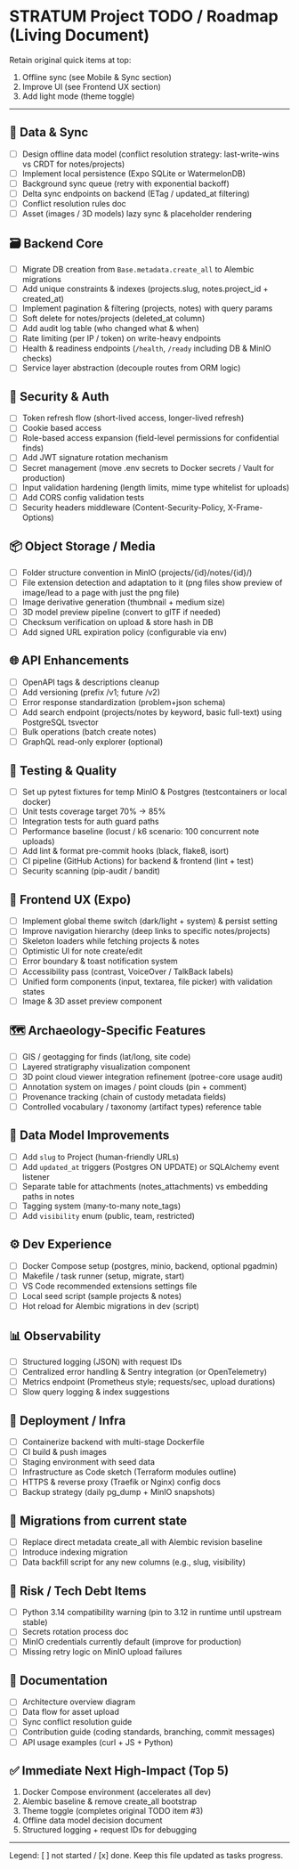 # STRATUM Project TODO / Roadmap (Living Document)

Retain original quick items at top:
1. Offline sync (see Mobile & Sync section)
2. Improve UI (see Frontend UX section)
3. Add light mode (theme toggle)

---

## 🔄 Data & Sync
- [ ] Design offline data model (conflict resolution strategy: last-write-wins vs CRDT for notes/projects)
- [ ] Implement local persistence (Expo SQLite or WatermelonDB)
- [ ] Background sync queue (retry with exponential backoff)
- [ ] Delta sync endpoints on backend (ETag / updated_at filtering)
- [ ] Conflict resolution rules doc
- [ ] Asset (images / 3D models) lazy sync & placeholder rendering

## 🗃 Backend Core
- [ ] Migrate DB creation from `Base.metadata.create_all` to Alembic migrations
- [ ] Add unique constraints & indexes (projects.slug, notes.project_id + created_at)
- [ ] Implement pagination & filtering (projects, notes) with query params
- [ ] Soft delete for notes/projects (deleted_at column)
- [ ] Add audit log table (who changed what & when)
- [ ] Rate limiting (per IP / token) on write-heavy endpoints
- [ ] Health & readiness endpoints (`/health`, `/ready` including DB & MinIO checks)
- [ ] Service layer abstraction (decouple routes from ORM logic)

## 🔐 Security & Auth
- [ ] Token refresh flow (short-lived access, longer-lived refresh)
- [ ] Cookie based access
- [ ] Role-based access expansion (field-level permissions for confidential finds)
- [ ] Add JWT signature rotation mechanism
- [ ] Secret management (move .env secrets to Docker secrets / Vault for production)
- [ ] Input validation hardening (length limits, mime type whitelist for uploads)
- [ ] Add CORS config validation tests
- [ ] Security headers middleware (Content-Security-Policy, X-Frame-Options)

## 📦 Object Storage / Media
- [ ] Folder structure convention in MinIO (projects/{id}/notes/{id}/)
- [ ] File extension detection and adaptation to it (png files show preview of image/lead to a page with just the png file)
- [ ] Image derivative generation (thumbnail + medium size)
- [ ] 3D model preview pipeline (convert to glTF if needed)
- [ ] Checksum verification on upload & store hash in DB
- [ ] Add signed URL expiration policy (configurable via env)

## 🌐 API Enhancements
- [ ] OpenAPI tags & descriptions cleanup
- [ ] Add versioning (prefix /v1; future /v2)
- [ ] Error response standardization (problem+json schema)
- [ ] Add search endpoint (projects/notes by keyword, basic full-text) using PostgreSQL tsvector
- [ ] Bulk operations (batch create notes)
- [ ] GraphQL read-only explorer (optional)

## 🧪 Testing & Quality
- [ ] Set up pytest fixtures for temp MinIO & Postgres (testcontainers or local docker)
- [ ] Unit tests coverage target 70% -> 85%
- [ ] Integration tests for auth guard paths
- [ ] Performance baseline (locust / k6 scenario: 100 concurrent note uploads)
- [ ] Add lint & format pre-commit hooks (black, flake8, isort)
- [ ] CI pipeline (GitHub Actions) for backend & frontend (lint + test)
- [ ] Security scanning (pip-audit / bandit)

## 📱 Frontend UX (Expo)
- [ ] Implement global theme switch (dark/light + system) & persist setting
- [ ] Improve navigation hierarchy (deep links to specific notes/projects)
- [ ] Skeleton loaders while fetching projects & notes
- [ ] Optimistic UI for note create/edit
- [ ] Error boundary & toast notification system
- [ ] Accessibility pass (contrast, VoiceOver / TalkBack labels)
- [ ] Unified form components (input, textarea, file picker) with validation states
- [ ] Image & 3D asset preview component

## 🗺 Archaeology-Specific Features
- [ ] GIS / geotagging for finds (lat/long, site code)
- [ ] Layered stratigraphy visualization component
- [ ] 3D point cloud viewer integration refinement (potree-core usage audit)
- [ ] Annotation system on images / point clouds (pin + comment)
- [ ] Provenance tracking (chain of custody metadata fields)
- [ ] Controlled vocabulary / taxonomy (artifact types) reference table

## 💾 Data Model Improvements
- [ ] Add `slug` to Project (human-friendly URLs)
- [ ] Add `updated_at` triggers (Postgres ON UPDATE) or SQLAlchemy event listener
- [ ] Separate table for attachments (notes_attachments) vs embedding paths in notes
- [ ] Tagging system (many-to-many note_tags)
- [ ] Add `visibility` enum (public, team, restricted)

## ⚙ Dev Experience
- [ ] Docker Compose setup (postgres, minio, backend, optional pgadmin)
- [ ] Makefile / task runner (setup, migrate, start)
- [ ] VS Code recommended extensions settings file
- [ ] Local seed script (sample projects & notes)
- [ ] Hot reload for Alembic migrations in dev (script)

## 📊 Observability
- [ ] Structured logging (JSON) with request IDs
- [ ] Centralized error handling & Sentry integration (or OpenTelemetry)
- [ ] Metrics endpoint (Prometheus style; requests/sec, upload durations)
- [ ] Slow query logging & index suggestions

## 🚀 Deployment / Infra
- [ ] Containerize backend with multi-stage Dockerfile
- [ ] CI build & push images
- [ ] Staging environment with seed data
- [ ] Infrastructure as Code sketch (Terraform modules outline)
- [ ] HTTPS & reverse proxy (Traefik or Nginx) config docs
- [ ] Backup strategy (daily pg_dump + MinIO snapshots)

## 🔄 Migrations from current state
- [ ] Replace direct metadata create_all with Alembic revision baseline
- [ ] Introduce indexing migration
- [ ] Data backfill script for any new columns (e.g., slug, visibility)

## 🧯 Risk / Tech Debt Items
- [ ] Python 3.14 compatibility warning (pin to 3.12 in runtime until upstream stable)
- [ ] Secrets rotation process doc
- [ ] MinIO credentials currently default (improve for production)
- [ ] Missing retry logic on MinIO upload failures

## 📄 Documentation
- [ ] Architecture overview diagram
- [ ] Data flow for asset upload
- [ ] Sync conflict resolution guide
- [ ] Contribution guide (coding standards, branching, commit messages)
- [ ] API usage examples (curl + JS + Python)

## ✅ Immediate Next High-Impact (Top 5)
1. Docker Compose environment (accelerates all dev)
2. Alembic baseline & remove create_all bootstrap
3. Theme toggle (completes original TODO item #3)
4. Offline data model decision document
5. Structured logging + request IDs for debugging

---
Legend: [ ] not started / [x] done. Keep this file updated as tasks progress.
